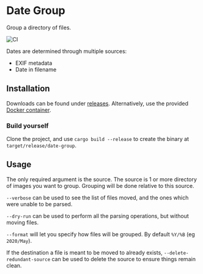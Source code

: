 # Date Group

Group a directory of files.

![CI](https://github.com/RealOrangeOne/date-group-rs/workflows/CI/badge.svg)

Dates are determined through multiple sources:

- EXIF metadata
- Date in filename

## Installation

Downloads can be found under [releases](https://github.com/RealOrangeOne/date-group/releases). Alternatively, use the provided [Docker container](https://hub.docker.com/r/theorangeone/date-group).

### Build yourself

Clone the project, and use `cargo build --release` to create the binary at `target/release/date-group`.

## Usage

The only required argument is the source. The source is 1 or more directory of images you want to group. Grouping will be done relative to this source.

`--verbose` can be used to see the list of files moved, and the ones which were unable to be parsed.

`--dry-run` can be used to perform all the parsing operations, but without moving files.

`--format` will let you specify how files will be grouped. By default `%Y/%B` (eg `2020/May`).

If the destination a file is meant to be moved to already exists, `--delete-redundant-source` can be used to delete the source to ensure things remain clean.
